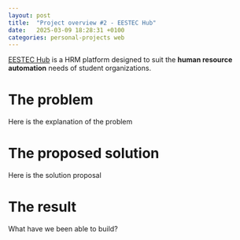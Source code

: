 ```yaml
---
layout: post
title:  "Project overview #2 - EESTEC Hub"
date:   2025-03-09 18:28:31 +0100
categories: personal-projects web
---
```


[EESTEC Hub](https://eestec-hub.vercel.app) is a HRM platform designed to suit
the **human resource automation** needs of student organizations.

# The problem

Here is the explanation of the problem

# The proposed solution

Here is the solution proposal

# The result

What have we been able to build?
